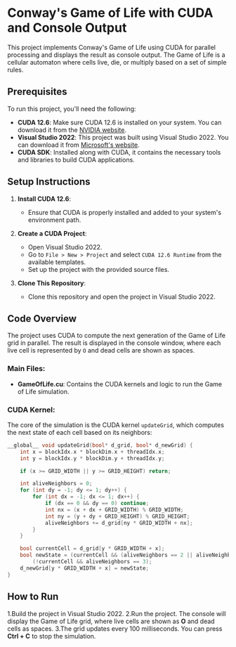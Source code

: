 # Conway's Game of Life with CUDA and Console Output

This project implements Conway's Game of Life using CUDA for parallel processing and displays the result as console output. The Game of Life is a cellular automaton where cells live, die, or multiply based on a set of simple rules.

## Prerequisites

To run this project, you'll need the following:

- **CUDA 12.6**: Make sure CUDA 12.6 is installed on your system. You can download it from the [NVIDIA website](https://developer.nvidia.com/cuda-downloads).
- **Visual Studio 2022**: This project was built using Visual Studio 2022. You can download it from [Microsoft's website](https://visualstudio.microsoft.com/).
- **CUDA SDK**: Installed along with CUDA, it contains the necessary tools and libraries to build CUDA applications.

## Setup Instructions

1. **Install CUDA 12.6**:
   - Ensure that CUDA is properly installed and added to your system's environment path.

2. **Create a CUDA Project**:
   - Open Visual Studio 2022.
   - Go to `File > New > Project` and select `CUDA 12.6 Runtime` from the available templates.
   - Set up the project with the provided source files.

3. **Clone This Repository**:
   - Clone this repository and open the project in Visual Studio 2022.

## Code Overview

The project uses CUDA to compute the next generation of the Game of Life grid in parallel. The result is displayed in the console window, where each live cell is represented by `O` and dead cells are shown as spaces.

### Main Files:
- **GameOfLife.cu**: Contains the CUDA kernels and logic to run the Game of Life simulation.

### CUDA Kernel:
The core of the simulation is the CUDA kernel `updateGrid`, which computes the next state of each cell based on its neighbors:

```cpp
__global__ void updateGrid(bool* d_grid, bool* d_newGrid) {
    int x = blockIdx.x * blockDim.x + threadIdx.x;
    int y = blockIdx.y * blockDim.y + threadIdx.y;

    if (x >= GRID_WIDTH || y >= GRID_HEIGHT) return;

    int aliveNeighbors = 0;
    for (int dy = -1; dy <= 1; dy++) {
        for (int dx = -1; dx <= 1; dx++) {
            if (dx == 0 && dy == 0) continue;
            int nx = (x + dx + GRID_WIDTH) % GRID_WIDTH;
            int ny = (y + dy + GRID_HEIGHT) % GRID_HEIGHT;
            aliveNeighbors += d_grid[ny * GRID_WIDTH + nx];
        }
    }

    bool currentCell = d_grid[y * GRID_WIDTH + x];
    bool newState = (currentCell && (aliveNeighbors == 2 || aliveNeighbors == 3)) ||
        (!currentCell && aliveNeighbors == 3);
    d_newGrid[y * GRID_WIDTH + x] = newState;
}
```
## How to Run
1.Build the project in Visual Studio 2022.
2.Run the project. The console will display the Game of Life grid, where live cells are shown as **O** and dead cells as spaces.
3.The grid updates every 100 milliseconds. You can press **Ctrl + C** to stop the simulation.
